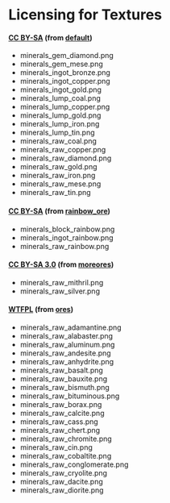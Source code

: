 # Licensing for Textures


#### [CC BY-SA][lic.default] (from [default][])
- minerals_gem_diamond.png
- minerals_gem_mese.png
- minerals_ingot_bronze.png
- minerals_ingot_copper.png
- minerals_ingot_gold.png
- minerals_lump_coal.png
- minerals_lump_copper.png
- minerals_lump_gold.png
- minerals_lump_iron.png
- minerals_lump_tin.png
- minerals_raw_coal.png
- minerals_raw_copper.png
- minerals_raw_diamond.png
- minerals_raw_gold.png
- minerals_raw_iron.png
- minerals_raw_mese.png
- minerals_raw_tin.png

#### [CC BY-SA][lic.rainbow_ore] (from [rainbow_ore][])
- minerals_block_rainbow.png
- minerals_ingot_rainbow.png
- minerals_raw_rainbow.png

#### [CC BY-SA 3.0][lic.moreores] (from [moreores][])
- minerals_raw_mithril.png
- minerals_raw_silver.png

#### [WTFPL][lic.ores] (from [ores][])
- minerals_raw_adamantine.png
- minerals_raw_alabaster.png
- minerals_raw_aluminum.png
- minerals_raw_andesite.png
- minerals_raw_anhydrite.png
- minerals_raw_basalt.png
- minerals_raw_bauxite.png
- minerals_raw_bismuth.png
- minerals_raw_bituminous.png
- minerals_raw_borax.png
- minerals_raw_calcite.png
- minerals_raw_cass.png
- minerals_raw_chert.png
- minerals_raw_chromite.png
- minerals_raw_cin.png
- minerals_raw_cobaltite.png
- minerals_raw_conglomerate.png
- minerals_raw_cryolite.png
- minerals_raw_dacite.png
- minerals_raw_diorite.png


[default]: https://github.com/minetest/minetest_game/tree/master/mods/default
[moreores]: https://forum.minetest.net/viewtopic.php?t=549
[ores]: http://forum.freeminer.org/threads/ores-mod-wip-0-8-ores.98
[rainbow_ore]: https://forum.minetest.net/viewtopic.php?t=13519

[lic.default]: https://github.com/minetest/minetest_game/blob/master/mods/default/license.txt
[lic.moreores]: https://github.com/minetest-mods/moreores/blob/master/README.md
[lic.ores]: https://github.com/Nullsrc/Ores/blob/master/README.txt
[lic.rainbow_ore]: https://github.com/FsxShader2012/rainbow_ore/blob/master/README.md
